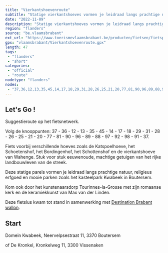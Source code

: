 ```yaml
---
title: "Vierkantshoevenroute"
subtitle: "Statige vierkantshoeves vormen je leidraad langs prachtige natuur, religieus erfgoed en mooie parken zoals het kasteelpark Kwabeek in Boutersem"
date: "2022-11-09"
description: "Statige vierkantshoeves vormen je leidraad langs prachtige natuur, religieus erfgoed en mooie parken zoals het kasteelpark Kwabeek in Boutersem. Je komt ook door het kunstenaarsdorp Tourinnes-la-Grosse met zijn romaanse kerk en de keramiekkunst van Max van der Linden."
region: "flanders"
source: "be.vlaamsbrabant"
ext_url: "https://www.toerismevlaamsbrabant.be/producten/fietsen/fietsproducten/vierkantshoeveroute/index.html"
gpx: "vlaamsbrabant/Vierkantshoevenroute.gpx"
length: 47
tags:
 - "flanders"
 - "short"
categories:
 - "official"
 - "route"
nodetype: "flanders"
nodes:
 - "37,36,12,13,35,45,14,17,18,29,31,28,26,25,21,20,77,81,90,96,89,88,97,92,98,91,37"
---
```


## Let's Go ! 

Suggestieroute op het fietsnetwerk.

Volg de knooppunten: 37 - 36 - 12 - 13 - 35 - 45 - 14 - 17 - 18 - 29 - 31 - 28 - 26 - 25 - 21 - 20 - 77 - 81 - 90 - 96 - 89 - 88 - 97 - 92 - 98 - 91 - 37.

Fiets voorbij verschillende hoeves zoals de Katspoelhoeve, het Schoetenshof, het Bordingenhof, het Schottenshof en de vierkantshoeve van Wahenge. Stuk voor stuk eeuwenoude, machtige getuigen van het rijke landbouwleven van de streek.

Deze statige parels vormen je leidraad langs prachtige natuur, religieus erfgoed en mooie parken zoals het kasteelpark Kwabeek in Boutersem.

Kom ook door het kunstenaarsdorp Tourinnes-la-Grosse met zijn romaanse kerk en de keramiekkunst van Max van der Linden.

Deze fietslus kwam tot stand in samenwerking met [Destination Brabant wallon](https://www.destinationbw.be/nl/).

## Start

Domein Kwabeek, Neervelpsestraat 11, 3370 Boutersem

of De Kronkel, Kronkelweg 11, 3300 Vissenaken
